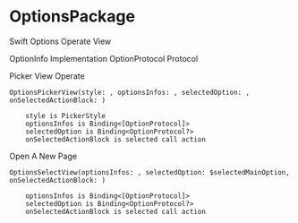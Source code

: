 # OptionsPackage

Swift Options Operate View

OptionInfo Implementation OptionProtocol Protocol

Picker View Operate
            
    OptionsPickerView(style: , optionsInfos: , selectedOption: , onSelectedActionBlock: )
    
        style is PickerStyle
        optionsInfos is Binding<[OptionProtocol]>
        selectedOption is Binding<OptionProtocol?>
        onSelectedActionBlock is selected call action
            
Open A New Page

    OptionsSelectView(optionsInfos: , selectedOption: $selectedMainOption, onSelectedActionBlock: )
    
        optionsInfos is Binding<[OptionProtocol]>
        selectedOption is Binding<OptionProtocol?>
        onSelectedActionBlock is selected call action
